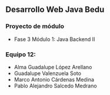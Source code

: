 ## **Desarrollo Web Java Bedu**
### **Proyecto de módulo**
- Fase 3 Módulo 1: Java Backend II
 
### Equipo 12:
- Alma Guadalupe López Arellano
- Guadalupe Valenzuela Soto
- Marco Antonio Cárdenas Medina
- Pablo Alejandro Salcedo Medrano
